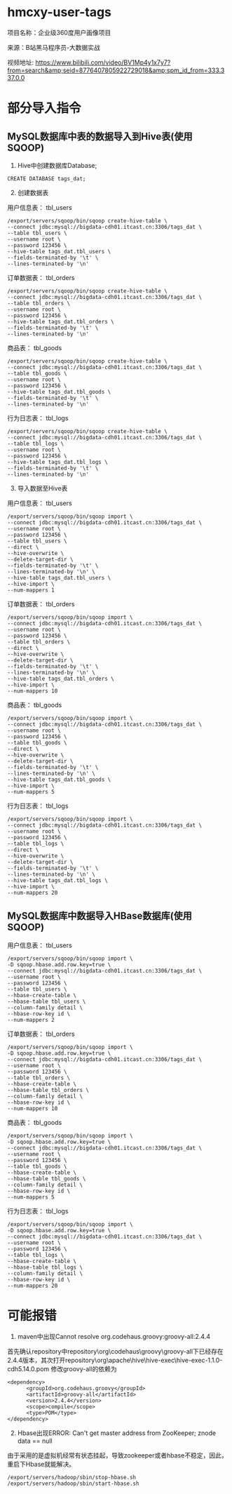 # hmcxy-user-tags

项目名称：企业级360度用户画像项目

来源：B站黑马程序员-大数据实战

视频地址: https://www.bilibili.com/video/BV1Mp4y1x7y7?from=search&amp;seid=8776407805922729018&amp;spm_id_from=333.337.0.0

# 部分导入指令

## MySQL数据库中表的数据导入到Hive表(使用SQOOP)

1. Hive中创建数据库Database;

```
CREATE DATABASE tags_dat;
```

2. 创建数据表

用户信息表： tbl_users
```
/export/servers/sqoop/bin/sqoop create-hive-table \
--connect jdbc:mysql://bigdata-cdh01.itcast.cn:3306/tags_dat \
--table tbl_users \
--username root \
--password 123456 \
--hive-table tags_dat.tbl_users \
--fields-terminated-by '\t' \
--lines-terminated-by '\n'
```

订单数据表： tbl_orders
```
/export/servers/sqoop/bin/sqoop create-hive-table \
--connect jdbc:mysql://bigdata-cdh01.itcast.cn:3306/tags_dat \
--table tbl_orders \
--username root \
--password 123456 \
--hive-table tags_dat.tbl_orders \
--fields-terminated-by '\t' \
--lines-terminated-by '\n'
```

商品表： tbl_goods
```
/export/servers/sqoop/bin/sqoop create-hive-table \
--connect jdbc:mysql://bigdata-cdh01.itcast.cn:3306/tags_dat \
--table tbl_goods \
--username root \
--password 123456 \
--hive-table tags_dat.tbl_goods \
--fields-terminated-by '\t' \
--lines-terminated-by '\n'
```

行为日志表： tbl_logs
```
/export/servers/sqoop/bin/sqoop create-hive-table \
--connect jdbc:mysql://bigdata-cdh01.itcast.cn:3306/tags_dat \
--table tbl_logs \
--username root \
--password 123456 \
--hive-table tags_dat.tbl_logs \
--fields-terminated-by '\t' \
--lines-terminated-by '\n'
```

3. 导入数据至Hive表

用户信息表： tbl_users
```
/export/servers/sqoop/bin/sqoop import \
--connect jdbc:mysql://bigdata-cdh01.itcast.cn:3306/tags_dat \
--username root \
--password 123456 \
--table tbl_users \
--direct \
--hive-overwrite \
--delete-target-dir \
--fields-terminated-by '\t' \
--lines-terminated-by '\n' \
--hive-table tags_dat.tbl_users \
--hive-import \
--num-mappers 1
```

订单数据表： tbl_orders
```
/export/servers/sqoop/bin/sqoop import \
--connect jdbc:mysql://bigdata-cdh01.itcast.cn:3306/tags_dat \
--username root \
--password 123456 \
--table tbl_orders \
--direct \
--hive-overwrite \
--delete-target-dir \
--fields-terminated-by '\t' \
--lines-terminated-by '\n' \
--hive-table tags_dat.tbl_orders \
--hive-import \
--num-mappers 10
```

商品表： tbl_goods
```
/export/servers/sqoop/bin/sqoop import \
--connect jdbc:mysql://bigdata-cdh01.itcast.cn:3306/tags_dat \
--username root \
--password 123456 \
--table tbl_goods \
--direct \
--hive-overwrite \
--delete-target-dir \
--fields-terminated-by '\t' \
--lines-terminated-by '\n' \
--hive-table tags_dat.tbl_goods \
--hive-import \
--num-mappers 5
```

行为日志表： tbl_logs
```
/export/servers/sqoop/bin/sqoop import \
--connect jdbc:mysql://bigdata-cdh01.itcast.cn:3306/tags_dat \
--username root \
--password 123456 \
--table tbl_logs \
--direct \
--hive-overwrite \
--delete-target-dir \
--fields-terminated-by '\t' \
--lines-terminated-by '\n' \
--hive-table tags_dat.tbl_logs \
--hive-import \
--num-mappers 20
```

## MySQL数据库中数据导入HBase数据库(使用SQOOP)

用户信息表： tbl_users
```
/export/servers/sqoop/bin/sqoop import \
-D sqoop.hbase.add.row.key=true \
--connect jdbc:mysql://bigdata-cdh01.itcast.cn:3306/tags_dat \
--username root \
--password 123456 \
--table tbl_users \
--hbase-create-table \
--hbase-table tbl_users \
--column-family detail \
--hbase-row-key id \
--num-mappers 2
```

订单数据表： tbl_orders
```
/export/servers/sqoop/bin/sqoop import \
-D sqoop.hbase.add.row.key=true \
--connect jdbc:mysql://bigdata-cdh01.itcast.cn:3306/tags_dat \
--username root \
--password 123456 \
--table tbl_orders \
--hbase-create-table \
--hbase-table tbl_orders \
--column-family detail \
--hbase-row-key id \
--num-mappers 10
```

商品表： tbl_goods
```
/export/servers/sqoop/bin/sqoop import \
-D sqoop.hbase.add.row.key=true \
--connect jdbc:mysql://bigdata-cdh01.itcast.cn:3306/tags_dat \
--username root \
--password 123456 \
--table tbl_goods \
--hbase-create-table \
--hbase-table tbl_goods \
--column-family detail \
--hbase-row-key id \
--num-mappers 5
```

行为日志表： tbl_logs
```
/export/servers/sqoop/bin/sqoop import \
-D sqoop.hbase.add.row.key=true \
--connect jdbc:mysql://bigdata-cdh01.itcast.cn:3306/tags_dat \
--username root \
--password 123456 \
--table tbl_logs \
--hbase-create-table \
--hbase-table tbl_logs \
--column-family detail \
--hbase-row-key id \
--num-mappers 20
```


# 可能报错

1. maven中出现Cannot resolve org.codehaus.groovy:groovy-all:2.4.4

首先确认repository中repository\org\codehaus\groovy\groovy-all下已经存在2.4.4版本，其次打开repository\org\apache\hive\hive-exec\hive-exec-1.1.0-cdh5.14.0.pom
修改groovy-all的依赖为
```
<dependency>
      <groupId>org.codehaus.groovy</groupId>
      <artifactId>groovy-all</artifactId>
      <version>2.4.4</version>
      <scope>compile</scope>
      <type>POM</type>
</dependency>
```

2. Hbase出现ERROR: Can't get master address from ZooKeeper; znode data == null

由于采用的是虚拟机经常有状态挂起，导致zookeeper或者hbase不稳定，因此，重启下Hbase就能解决。
```
/export/servers/hadoop/sbin/stop-hbase.sh
/export/servers/hadoop/sbin/start-hbase.sh
```
